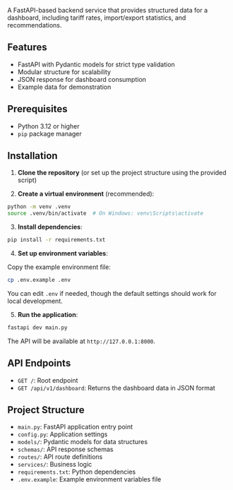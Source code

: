 A FastAPI-based backend service that provides structured data for a dashboard, including tariff rates, import/export statistics, and recommendations.

## Features

- FastAPI with Pydantic models for strict type validation
- Modular structure for scalability
- JSON response for dashboard consumption
- Example data for demonstration

## Prerequisites

- Python 3.12 or higher
- `pip` package manager

## Installation

1. **Clone the repository** (or set up the project structure using the provided script)

2. **Create a virtual environment** (recommended):

```bash
python -m venv .venv
source .venv/bin/activate  # On Windows: venv\Scripts\activate
```

3. **Install dependencies**:

```bash
pip install -r requirements.txt
```

4. **Set up environment variables**:

Copy the example environment file:

```bash
cp .env.example .env
```

You can edit `.env` if needed, though the default settings should work for local development.

5. **Run the application**:

```bash
fastapi dev main.py
```

The API will be available at `http://127.0.0.1:8000`.

## API Endpoints

- `GET /`: Root endpoint
- `GET /api/v1/dashboard`: Returns the dashboard data in JSON format

## Project Structure

- `main.py`: FastAPI application entry point
- `config.py`: Application settings
- `models/`: Pydantic models for data structures
- `schemas/`: API response schemas
- `routes/`: API route definitions
- `services/`: Business logic
- `requirements.txt`: Python dependencies
- `.env.example`: Example environment variables file
